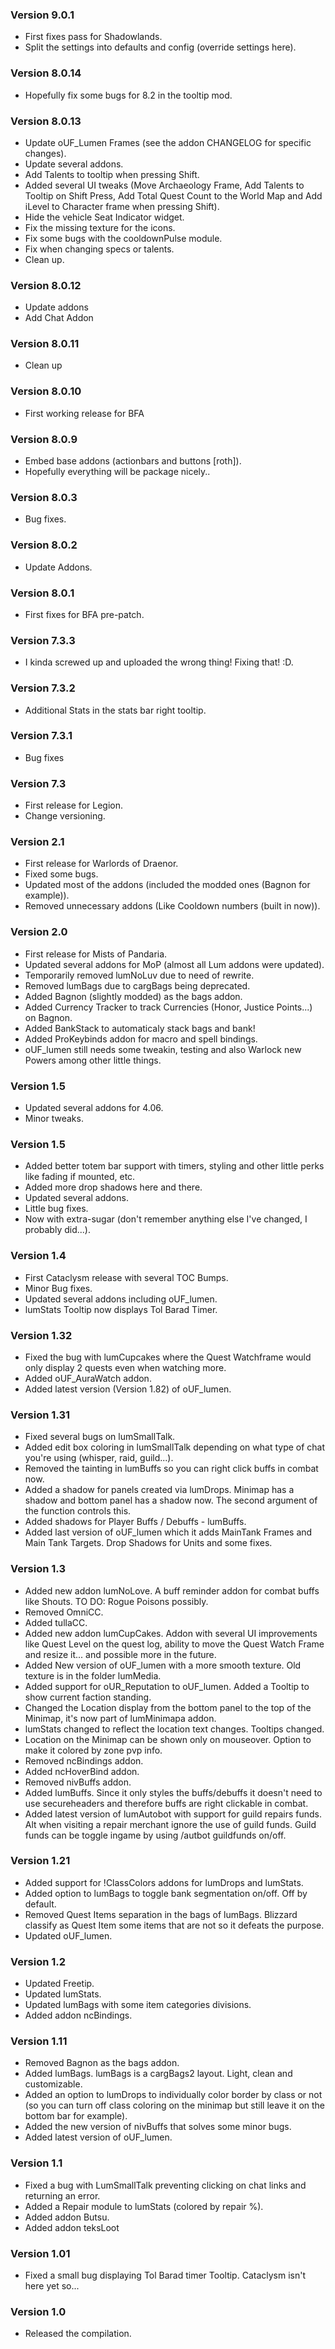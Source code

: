 ### Version 9.0.1

- First fixes pass for Shadowlands.
- Split the settings into defaults and config (override settings here).

### Version 8.0.14

- Hopefully fix some bugs for 8.2 in the tooltip mod.

### Version 8.0.13

- Update oUF_Lumen Frames (see the addon CHANGELOG for specific changes).
- Update several addons.
- Add Talents to tooltip when pressing Shift.
- Added several UI tweaks (Move Archaeology Frame, Add Talents to Tooltip on Shift Press,
  Add Total Quest Count to the World Map and Add iLevel to Character frame when pressing Shift).
- Hide the vehicle Seat Indicator widget.
- Fix the missing texture for the icons.
- Fix some bugs with the cooldownPulse module.
- Fix when changing specs or talents.
- Clean up.

### Version 8.0.12

- Update addons
- Add Chat Addon

### Version 8.0.11

- Clean up

### Version 8.0.10

- First working release for BFA

### Version 8.0.9

- Embed base addons (actionbars and buttons [roth]).
- Hopefully everything will be package nicely..

### Version 8.0.3

- Bug fixes.

### Version 8.0.2

- Update Addons.

### Version 8.0.1

- First fixes for BFA pre-patch.

### Version 7.3.3

- I kinda screwed up and uploaded the wrong thing! Fixing that! :D.

### Version 7.3.2

- Additional Stats in the stats bar right tooltip.

### Version 7.3.1

- Bug fixes

### Version 7.3

- First release for Legion.
- Change versioning.

### Version 2.1

- First release for Warlords of Draenor.
- Fixed some bugs.
- Updated most of the addons (included the modded ones (Bagnon for example)).
- Removed unnecessary addons (Like Cooldown numbers (built in now)).

### Version 2.0

- First release for Mists of Pandaria.
- Updated several addons for MoP (almost all Lum addons were updated).
- Temporarily removed lumNoLuv due to need of rewrite.
- Removed lumBags due to cargBags being deprecated.
- Added Bagnon (slightly modded) as the bags addon.
- Added Currency Tracker to track Currencies (Honor, Justice Points...) on Bagnon.
- Added BankStack to automaticaly stack bags and bank!
- Added ProKeybinds addon for macro and spell bindings.
- oUF_lumen still needs some tweakin, testing and also Warlock new Powers among other little things.

### Version 1.5

- Updated several addons for 4.06.
- Minor tweaks.

### Version 1.5

- Added better totem bar support with timers, styling and other little perks like fading if mounted, etc.
- Added more drop shadows here and there.
- Updated several addons.
- Little bug fixes.
- Now with extra-sugar (don't remember anything else I've changed, I probably did...).

### Version 1.4

- First Cataclysm release with several TOC Bumps.
- Minor Bug fixes.
- Updated several addons including oUF_lumen.
- lumStats Tooltip now displays Tol Barad Timer.

### Version 1.32

- Fixed the bug with lumCupcakes where the Quest Watchframe would only display 2 quests even when watching more.
- Added oUF_AuraWatch addon.
- Added latest version (Version 1.82) of oUF_lumen.

### Version 1.31

- Fixed several bugs on lumSmallTalk.
- Added edit box coloring in lumSmallTalk depending on what type of chat you're using (whisper, raid, guild...).
- Removed the tainting in lumBuffs so you can right click buffs in combat now.
- Added a shadow for panels created via lumDrops. Minimap has a shadow and bottom panel has a shadow now. The second argument of the function controls this.
- Added shadows for Player Buffs / Debuffs - lumBuffs.
- Added last version of oUF_lumen which it adds MainTank Frames and Main Tank Targets. Drop Shadows for Units and some fixes.

### Version 1.3

- Added new addon lumNoLove. A buff reminder addon for combat buffs like Shouts. TO DO: Rogue Poisons possibly.
- Removed OmniCC.
- Added tullaCC.
- Added new addon lumCupCakes. Addon with several UI improvements like Quest Level on the quest log, ability to move the Quest Watch Frame and resize it... and possible more in the future.
- Added New version of oUF_lumen with a more smooth texture. Old texture is in the folder lumMedia.
- Added support for oUR_Reputation to oUF_lumen. Added a Tooltip to show current faction standing.
- Changed the Location display from the bottom panel to the top of the Minimap, it's now part of lumMinimapa addon.
- lumStats changed to reflect the location text changes. Tooltips changed.
- Location on the Minimap can be shown only on mouseover. Option to make it colored by zone pvp info.
- Removed ncBindings addon.
- Added ncHoverBind addon.
- Removed nivBuffs addon.
- Added lumBuffs. Since it only styles the buffs/debuffs it doesn't need to use secureheaders and therefore buffs are right clickable in combat.
- Added latest version of lumAutobot with support for guild repairs funds. Alt when visiting a repair merchant ignore the use of guild funds. Guild funds can be toggle ingame by using /autbot guildfunds on/off.

### Version 1.21

- Added support for !ClassColors addons for lumDrops and lumStats.
- Added option to lumBags to toggle bank segmentation on/off. Off by default.
- Removed Quest Items separation in the bags of lumBags. Blizzard classify as Quest Item some items that are not so it defeats the purpose.
- Updated oUF_lumen.

### Version 1.2

- Updated Freetip.
- Updated lumStats.
- Updated lumBags with some item categories divisions.
- Added addon ncBindings.

### Version 1.11

- Removed Bagnon as the bags addon.
- Added lumBags. lumBags is a cargBags2 layout. Light, clean and customizable.
- Added an option to lumDrops to individually color border by class or not (so you can turn off class coloring on the minimap but still leave it on the bottom bar for example).
- Added the new version of nivBuffs that solves some minor bugs.
- Added latest version of oUF_lumen.

### Version 1.1

- Fixed a bug with LumSmallTalk preventing clicking on chat links and returning an error.
- Added a Repair module to lumStats (colored by repair %).
- Added addon Butsu.
- Added addon teksLoot

### Version 1.01

- Fixed a small bug displaying Tol Barad timer Tooltip. Cataclysm isn't here yet so...

### Version 1.0

- Released the compilation.
